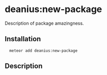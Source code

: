 # deanius:new-package

Description of package amazingness.

## Installation

```
  meteor add deanius:new-package
```

## Description
